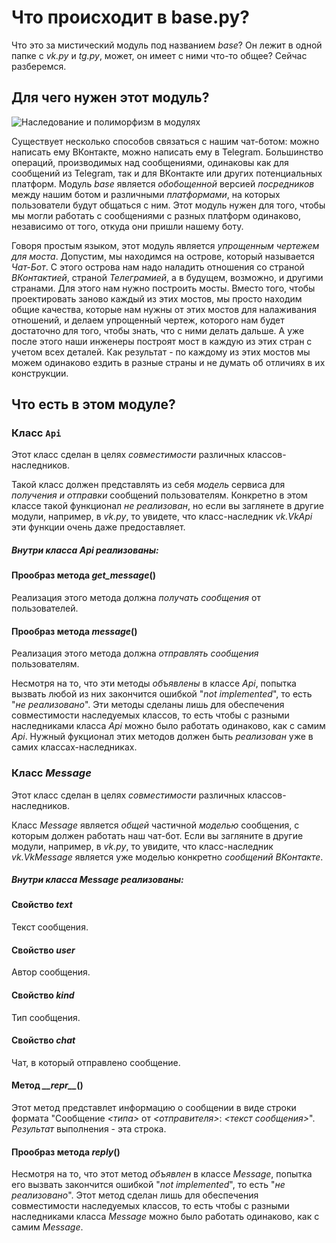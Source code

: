 # Что происходит в base.py?

Что это за мистический модуль под названием _base_? Он лежит в одной папке с _vk.py_ и _tg.py_, может, он имеет с ними что-то общее? Сейчас разберемся.

## Для чего нужен этот модуль?

![Наследование и полиморфизм в модулях](https://pp.userapi.com/c849036/v849036073/c46e7/oyiGNvX52vo.jpg)

Существует несколько способов связаться с нашим чат-ботом: можно написать ему ВКонтакте, можно написать ему в Telegram. Большинство операций, производимых над сообщениями, одинаковы как для сообщений из Telegram, так и для ВКонтакте или других потенциальных платформ. Модуль _base_ является _обобощенной_ версией _посредников_ между нашим ботом и различными _платформами_, на которых пользователи будут общаться с ним. Этот модуль нужен для того, чтобы мы могли работать с сообщениями с разных платформ одинаково, независимо от того, откуда они пришли нашему боту.

Говоря простым языком, этот модуль является _упрощенным чертежем для моста_. Допустим, мы находимся на острове, который называется _Чат-Бот_. С этого острова нам надо наладить отношения со страной _ВКонтактией_, страной _Телеграмией_, а в будущем, возможно, и другими странами. Для этого нам нужно построить мосты. Вместо того, чтобы проектировать заново каждый из этих мостов, мы просто находим общие качества, которые нам нужны от этих мостов для налаживания отношений, и делаем упрощенный чертеж, которого нам будет достаточно для того, чтобы знать, что с ними делать дальше. А уже после этого наши инженеры построят мост в каждую из этих стран с учетом всех деталей. Как результат - по каждому из этих мостов мы можем одинаково ездить в разные страны и не думать об отличиях в их конструкции.

## Что есть в этом модуле?

### Класс `Api`
Этот класс сделан в целях _совместимости_ различных классов-наследников.

Такой класс должен представлять из себя _модель_ сервиса для _получения и отправки_ сообщений пользователям. Конкретно в этом классе такой функционал _не реализован_, но если вы заглянете в другие модули, например, в _vk.py_, то увидете, что класс-наследник _vk.VkApi_ эти функции очень даже предоставляет.

##### Внутри класса _Api_ реализованы:

#### Прообраз метода _get_message_()
Реализация этого метода должна _получать сообщения_ от пользователей.

#### Прообраз метода _message_()
Реализация этого метода должна _отправлять сообщения_ пользователям.

Несмотря на то, что эти методы _объявлены_ в классе _Api_, попытка вызвать любой из них закончится ошибкой "_not implemented_",  то есть "_не реализовано_". Эти методы сделаны лишь для обеспечения совместимости наследуемых классов, то есть чтобы с разными наследниками класса _Api_ можно было работать одинаково, как с самим _Api_. Нужный фукционал этих методов должен быть _реализован_ уже в самих классах-наследниках.

### Класс _Message_
Этот класс сделан в целях _совместимости_ различных классов-наследников.

Класс _Message_ является _общей_ частичной _моделью_ сообщения, с которым должен работать наш чат-бот. Если вы загляните в другие модули, например, в _vk.py_, то увидите, что класс-наследник _vk.VkMessage_ является уже моделью конкретно _сообщений ВКонтакте_.

##### Внутри класса _Message_ реализованы:

#### Свойство _text_
Текст сообщения.

#### Свойство _user_
Автор сообщения.

#### Свойство _kind_
Тип сообщения.

#### Свойство _chat_
Чат, в который отправлено сообщение.

#### Метод _\_\_repr\_\__()
Этот метод представлет информацию о сообщении в виде строки формата "Сообщение _<типа>_ от _<отправителя>_: _<текст сообщения>_". _Результат_ выполнения - эта строка.

#### Прообраз метода _reply_()
Несмотря на то, что этот метод _объявлен_ в классе _Message_, попытка его вызвать закончится ошибкой "_not implemented_",  то есть "_не реализовано_". Этот метод сделан лишь для обеспечения совместимости наследуемых классов, то есть чтобы с разными наследниками класса _Message_ можно было работать одинаково, как с самим _Message_.
